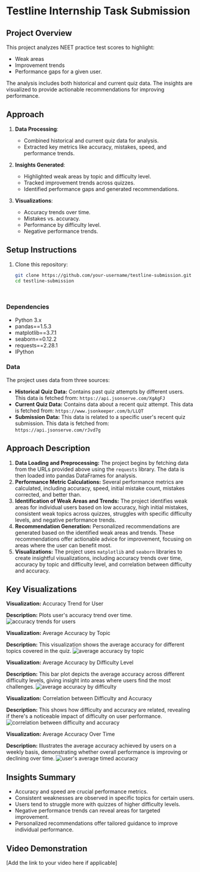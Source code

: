 # Testline Internship Task Submission

## Project Overview
This project analyzes NEET practice test scores to highlight:
- Weak areas
- Improvement trends
- Performance gaps for a given user.

The analysis includes both historical and current quiz data. The insights are visualized to provide actionable recommendations for improving performance.

## Approach
1. **Data Processing**:
   - Combined historical and current quiz data for analysis.
   - Extracted key metrics like accuracy, mistakes, speed, and performance trends.

2. **Insights Generated**:
   - Highlighted weak areas by topic and difficulty level.
   - Tracked improvement trends across quizzes.
   - Identified performance gaps and generated recommendations.

3. **Visualizations**:
   - Accuracy trends over time.
   - Mistakes vs. accuracy.
   - Performance by difficulty level.
   - Negative performance trends.

## Setup Instructions
1. Clone this repository:
   ```bash
   git clone https://github.com/your-username/testline-submission.git
   cd testline-submission

  
### Dependencies

*   Python 3.x
*   pandas==1.5.3
*   matplotlib==3.7.1
*   seaborn==0.12.2
*   requests==2.28.1
*   IPython


### Data

The project uses data from three sources:

*   **Historical Quiz Data:** Contains past quiz attempts by different users. This data is fetched from: `https://api.jsonserve.com/XgAgFJ`
*   **Current Quiz Data:** Contains data about a recent quiz attempt. This data is fetched from: `https://www.jsonkeeper.com/b/LLQT`
*   **Submission Data:** This data is related to a specific user's recent quiz submission. This data is fetched from: `https://api.jsonserve.com/rJvd7g`

## Approach Description

1.  **Data Loading and Preprocessing:** The project begins by fetching data from the URLs provided above using the `requests` library. The data is then loaded into pandas DataFrames for analysis.
2.  **Performance Metric Calculations:** Several performance metrics are calculated, including accuracy, speed, initial mistake count, mistakes corrected, and better than.
3.  **Identification of Weak Areas and Trends:** The project identifies weak areas for individual users based on low accuracy, high initial mistakes, consistent weak topics across quizzes, struggles with specific difficulty levels, and negative performance trends.
4.  **Recommendation Generation:** Personalized recommendations are generated based on the identified weak areas and trends. These recommendations offer actionable advice for improvement, focusing on areas where the user can benefit most.
5.  **Visualizations:** The project uses `matplotlib` and `seaborn` libraries to create insightful visualizations, including accuracy trends over time, accuracy by topic and difficulty level, and correlation between difficulty and accuracy.


## Key Visualizations

**Visualization:** Accuracy Trend for User

**Description:** Plots user's accuracy trend over time. 
![accuracy trends for users](https://github.com/user-attachments/assets/035378cc-348f-4c18-b3c1-3e0725cc7882)





**Visualization:** Average Accuracy by Topic

**Description:** This visualization shows the average accuracy for different topics covered in the quiz. 
![average accuracy by topic ](https://github.com/user-attachments/assets/597705ab-2ac6-4562-8558-3a4db9208e84)




**Visualization:** Average Accuracy by Difficulty Level

**Description:** This bar plot depicts the average accuracy across different difficulty levels, giving insight into areas where users find the most challenges. 
![average accuracy by difficulty](https://github.com/user-attachments/assets/9b972394-364a-4122-8208-e10161c7f177)



**Visualization:** Correlation between Difficulty and Accuracy

**Description:** This shows how difficulty and accuracy are related, revealing if there's a noticeable impact of difficulty on user performance.
![correlation between difficulty and accuracy](https://github.com/user-attachments/assets/9f6c3cb1-364f-46be-8f20-b01f8c884c3a)




**Visualization:** Average Accuracy Over Time

**Description:** Illustrates the average accuracy achieved by users on a weekly basis, demonstrating whether overall performance is improving or declining over time. 
![user's average timed accuracy](https://github.com/user-attachments/assets/68351b82-36df-482d-9954-cb81a219f53b)




## Insights Summary

*   Accuracy and speed are crucial performance metrics.
*   Consistent weaknesses are observed in specific topics for certain users.
*   Users tend to struggle more with quizzes of higher difficulty levels.
*   Negative performance trends can reveal areas for targeted improvement.
*   Personalized recommendations offer tailored guidance to improve individual performance.


## Video Demonstration

[Add the link to your video here if applicable]

